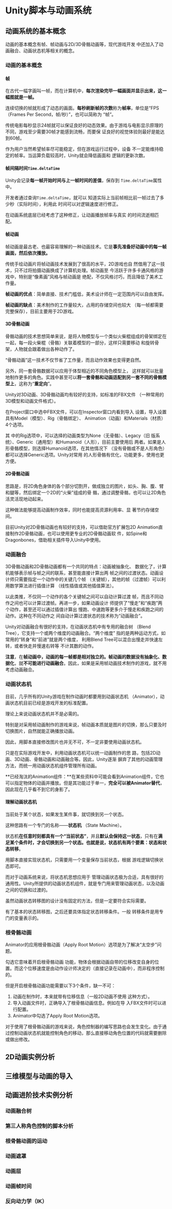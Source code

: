# Unity脚本与动画系统



## 动画系统的基本概念

动画的基本概念有帧、帧动画与2D/3D骨骼动画等，现代游戏开发 中还加入了动画融合、动画状态机等相关的概念。

### 动画的基本概念

#### 帧

在古代一幅字画叫一帧，而在计算机中，**每次渲染完毕一幅画面并显示出来，这一幅图就是一帧。**

连续切换的帧就形成了动态的画面。**每秒刷新帧的次数**称为**帧率**，单位是“FPS（Frames Per Second，帧/秒）”，也可以简称为 “帧”。

传统电影每秒显示24帧就可以保证良好的动态效果。由于游戏与电影显示原理的不同，游戏至少需要30帧才能感到流畅，而要保 证良好的视觉体验则最好是能达到60帧。

作为用户当然希望帧率尽可能稳定，但在游戏运行过程中，设备 不一定能维持稳定的帧率。当运算负载较高时，Unity就会降低画面和 逻辑的更新次数。

#### 帧间隔时间`Time.deltaTime`

Unity会记录**每一帧开始时间与上一帧时间的差值**，保存到 `Time.deltaTime`属性中。

开发者通过查询`Time.deltaTime`，就可以 知道实际上当前帧相比前一帧过去了多少秒（实际时间），利用此 时间可以对逻辑速度进行修正。

在动画系统底层已经考虑了这种修正，让动画播放帧率与真实 的时间流逝相匹配。

#### 帧动画

帧动画是最古老、也最容易理解的一种动画技术。它是**事先准备好动画中的每一帧画面，然后依次播放。**

传统手绘动画片将帧动画技术发展到了很高的水平，2D游戏也自 然借用了这一技术，只不过将拍摄动画换成了计算机处理。帧动画至 今活跃于许多卡通风格的游戏中，特别是“像素画”风格与帧动画是 绝配，不仅风格讨巧，而且降低了美术工作量。

**帧动画的优点**：简单直接、技术门槛低，美术设计师在一定范围内可以自由发挥。

**帧动画的缺点**：美术制作的工作量较大，占用的存储空间也较大 （每一帧都需要完整保存），目前主要用于2D游戏。

#### 3D骨骼动画

骨骼动画的技术思想简单来说，是将人物模型与一个类似火柴棍组成的骨架绑定在 一起，每一段火柴棍（骨骼）关联着模型的一部分，这样只需要移动 和旋转骨架，人物就会跟着做出各种动作了。

“骨骼动画”这一技术不仅节省了工作量，而且动作效果也变得更自然。

另外，同一套骨骼数据可以应用于体型相近的不同角色模型上， 这样就可以批量地制作更多的角色。实践中甚至可以**将一套骨骼和动画适配到另一套不同的骨骼模型上**，这称为“**重定向**”。

Unity对3D动画、3D骨骼动画均有较好的支持，如标准的FBX文件 （一种常用的3D模型和动画文件格式）。

在Project窗口中选中FBX文件，可以在Inspector窗口内看到导入 设置，导入设置具有Model（模型）、Rig（骨骼绑定）、 Animation（动画）和Materials（材质）4个选项。

其 中的Rig选项中，可以选择的动画类型为None（无骨骼）、Legacy（旧 版系统）、Generic（通用型）和Humanoid（人形），目前主要使用后 两者。如果是人形骨骼模型，则选择Humanoid选项，在其他情况下 （没有骨骼或不是人形角色）都可以选择Generic选项。Unity对常用 的人形骨骼有优化，功能更多，使用也更方便。

#### 2D骨骼动画

思路是，将2D角色身体的各个部分切割开，做成独立的图片，如头、胸、腹、臂和腿等，然后绑定一个2D的“火柴”组成的骨 骼，通过调整骨骼，也可以让2D角色活灵活现地动起来。

这种做法能够提高动画制作效率，同时也能提高资源利用率、显 著节约存储空间。

目前Unity对2D骨骼动画也有较好的支持，可以借助官方扩展包2D Animation直接制作2D骨骼动画，也可以使用更专业的2D骨骼动画软 件，如Spine和Dragonbones，借助相关插件导入Unity中使用。

### 动画融合

3D骨骼动画和2D骨骼动画都有一个共同的特点：动画被抽象化、 数据化了，计算机能够表示帧与帧之间的联系，甚至能直接计算出两 帧之间的过渡状态。动画设计师只需要指定一个动作中的关键几个帧 （关键帧），其他的帧（过渡帧）可以利用数学算法进行插值计算 （线性插值或其他插值算法）。

以此类推，不仅同一个动作的各个关键帧之间可以自动计算过渡 帧，而且不同动作之间也可以计算过渡帧。再进一步，如果动画设计 师提供了“慢走”和“疾跑”两个动作，甚至还可以通过插值计算出 慢跑、中速跑等更多介于慢走和疾跑之间的动作。这种在不同动作之 间自动计算过渡状态的技术称为“动画融合”。

Unity对动画融合有很好的支持，在动画状态机中有专用的融合树 （Blend Tree），它支持一个或两个维度的动画融合。“两个维度” 指的是两种运动方式，如常用的“转身”和“前进”就是两个维度， 利用Blend Tree可以混合出慢走并快速左转，或者快走并慢速右转等 不计其数的动作。

**注意**，在**帧动画中，动画的每一帧都是相对独立的。**帧动画的数据**没有抽象化、数据化**，就**不可能进行动画融合**。因此，如果是采用帧动画技术制作的游戏，就不用考虑动画融合。

### 动画状态机

目前，几乎所有的Unity游戏在制作动画时都要用到动画状态机 （Animator），动画状态机目前已经是游戏开发的标准配置。

理论上来说动画状态机并不是必需的。

特别是对采用帧动画制作的游戏来说，帧动画本质就是图片的切换，那么只要及时切换图片，自然就能正确播放动画。

因此，用脚本直接修改图片也并无不可，不一定非要使用动画状态机。

只是在实际游戏开发中，利用动画状态机可以统一动画制作的思 路，包括2D动画、3D动画、骨骼动画和动画融合等。因此，Unity逐渐 摒弃了其他的动画管理方法，而统一用动画状态机组件管理所有动画。

**已经淘汰的Animation组件：**在某些资料中可能会看到Animation组件，它也可以指定物体的动画并播放。但是其功能过于单一，**完全可以被Animator替代**，因此现在几乎看不到它的身影了。

#### 理解动画状态机

当前处于某个状态，如果发生某件事，就切换到另一个状态。

这种思路有一个专门的名称——**状态机** （State Machine）。

状态机**在任意时刻都具有一个“当前状态”**，并且**默认会保持这一状态**，只有在**满足某个条件时，才会切换到另一个状态。**也就是说，状态机有两个要素：**状态**和**状态转移**。

用脚本直接实现状态机，只需要用一个变量保存当前状态，根据 游戏逻辑切换状态即可。

而对于动画系统来说，将状态机思想应用于 管理动画状态极为合适，具有很好的通用性。Unity所提供的动画状态机组件，就是专门用来管理动画状态，以及动画之间的切换和过渡的。

虽然动画状态转移图的设计没有固定的方法，但是一定要符合实际需要。

有了基本的状态转移图，之后还要具体指定状态转移条件。一般 转移条件是用专门的变量表示的。

### 根骨骼动画

Animator的应用根骨骼动画（Apply Root Motion）选项是为了解决“太空步”问题。

勾选它意味着开启根骨骼动画 功能，物体会根据动画自带的位移改变自身的位置。而这个位移速度是由动作设计师决定的（直接记录在动画中），而非程序控制的。

但是开启根骨骼动画功能需要以下3个条件，缺一不可：

1. 动画在制作时，本来就带有位移信息（一般2D动画不使用 这种方式）。
2. 导入动画文件时，正确导入了根骨骼动画信息。例如在导 入FBX文件时可以进行配置。
3. Animator中勾选了Apply Root Motion选项。

对于使用了根骨骼动画的游戏来说，角色控制器的编写思路也会发生变化。由于通过控制动画状态机就能控制角色的移动，那么直接移动角色位置的代码就需要删除或做出修改。

## 2D动画实例分析



## 三维模型与动画的导入



## 动画进阶技术实例分析

### 动画融合树



### 第三人称角色控制的脚本分析



### 根骨骼动画的运动



### 动画遮罩



### 动画层



### 动画帧时间



### 反向动力学（IK）